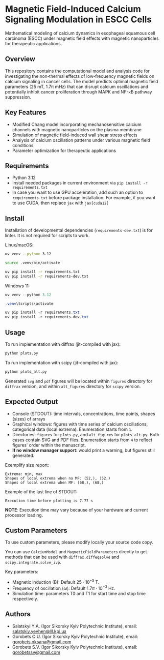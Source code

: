 # Magnetic Field-Induced Calcium Signaling Modulation in ESCC Cells

Mathematical modeling of calcium dynamics in esophageal squamous cell carcinoma (ESCC) under magnetic field effects with magnetic nanoparticles for therapeutic applications.

## Overview

This repository contains the computational model and analysis code for investigating the non-thermal effects of low-frequency magnetic fields on calcium signaling in cancer cells. The model predicts optimal magnetic field parameters (25 mT, 1.7π mHz) that can disrupt calcium oscillations and potentially inhibit cancer proliferation through MAPK and NF-κB pathway suppression.

## Key Features

- Modified Chang model incorporating mechanosensitive calcium channels with magnetic nanoparticles on the plasma membrane
- Simulation of magnetic field-induced wall shear stress effects
- Analysis of calcium oscillation patterns under various magnetic field conditions
- Parameter optimization for therapeutic applications

## Requirements

- Python 3.12
- Install needed packages in current environment via `pip install -r requirements.txt`
- In case you want to use GPU acceleration, add such an option to `requirements.txt` before package installation. For example, if you want to use CUDA, then replace `jax` with `jax[cuda12]`

## Install

Installation of developmental dependencies (`requirements-dev.txt`) is for linter. It is not required for scripts to work.

Linux/macOS:

```sh
uv venv --python 3.12

source .venv/bin/activate

uv pip install -r requirements.txt
uv pip install -r requirements-dev.txt
```

Windows 11:

```powershell
uv venv --python 3.12

.venv\Scripts\activate

uv pip install -r requirements.txt
uv pip install -r requirements-dev.txt
```

## Usage

To run implementation with diffrax (jit-compiled with jax):

```sh
python plots.py
```

To run implementation with scipy (jit-compiled with jax):

```sh
python plots_alt.py
```

Generated `svg` and `pdf` figures will be located within `figures` directory for `diffrax` version, and within `alt_figures` directory for `scipy` version.

## Expected Output

- Console (STDOUT): time intervals, concentrations, time points, shapes (sizes) of arrays
- Graphical windows: figures with time series of calcium oscillations, categorical data (local extrema). Enumeration starts from `1`.
- Directories: `figures` for `plots.py`, and `alt_figures` for `plots_alt.py`. Both cases contain SVG and PDF files. Enumeration starts from `4` to reflect figures' order within the manuscript.
- **If no window manager support**: would print a warning, but figures still generated.

Exemplify size report:

```
Extrema: min, max
Shapes of local extrema when no MF: (52,), (52,)
Shapes of local extrema when MF: (68,), (68,)
```

Example of the last line of STDOUT:

```
Execution time before plotting is 7.77 s
```

**NOTE**: Execution time may vary because of your hardware and current processor loading.

## Custom Parameters

To use custom parameters, please modify locally your source code copy.

You can use `CalciumModel` and `MagneticFieldParameters` directly to get methods that can be used with `diffrax.diffeqsolve` and `scipy.integrate.solve_ivp`.

Key parameters:
- Magnetic induction (B): Default $25\cdot 10^{-3}$ T.
- Frequency of oscillation ($\omega$): Default $1.7\pi\cdot 10^{-3}$ Hz.
- Simulation time: parameters T0 and T1 for start time and stop time respectively.

## Authors

- Salatskyi Y.A. (Igor Sikorsky Kyiv Polytechnic Institute), email: salatskiy.yevhen@lll.kpi.ua
- Gorobets O.U. (Igor Sikorsky Kyiv Polytechnic Institute), email: gorobets.oksana@gmail.com
- Gorobets S.V. (Igor Sikorsky Kyiv Polytechnic Institute), email: gorobetssv@gmail.com
